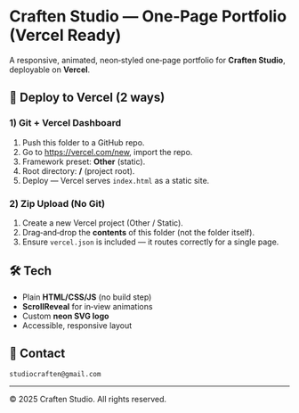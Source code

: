 # Craften Studio — One‑Page Portfolio (Vercel Ready)

A responsive, animated, neon‑styled one‑page portfolio for **Craften Studio**, deployable on **Vercel**.

## 🚀 Deploy to Vercel (2 ways)

### 1) Git + Vercel Dashboard
1. Push this folder to a GitHub repo.
2. Go to <https://vercel.com/new>, import the repo.
3. Framework preset: **Other** (static).
4. Root directory: **/** (project root).
5. Deploy — Vercel serves `index.html` as a static site.

### 2) Zip Upload (No Git)
1. Create a new Vercel project (Other / Static).
2. Drag‑and‑drop the **contents** of this folder (not the folder itself).
3. Ensure `vercel.json` is included — it routes correctly for a single page.

## 🛠 Tech
- Plain **HTML/CSS/JS** (no build step)
- **ScrollReveal** for in‑view animations
- Custom **neon SVG logo**
- Accessible, responsive layout

## 📨 Contact
`studiocraften@gmail.com`

---

© 2025 Craften Studio. All rights reserved.
